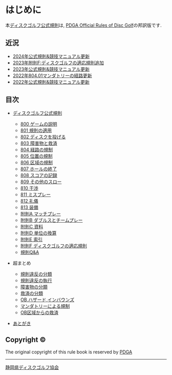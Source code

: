 # はじめに

本[ディスクゴルフ公式規則](index)は,
[PDGA Official Rules of Disc Golf](https://www.pdga.com/rules/official-rules-disc-golf)の邦訳版です.


## 近況

* [2024年公式規則&競技マニュアル更新](https://drive.google.com/file/d/1boR4HMhim6qYjtv6jsai1r2QLZv4tUoS/view)
* [2023年附則F:ディスクゴルフの適応規則追加](https://drive.google.com/file/d/1pqpwrATw00Vn5M8o2lb5KQckR_As1M9E/view)
* [2023年公式規則&競技マニュアル更新](https://docs.google.com/presentation/d/e/2PACX-1vRQKajZr0Ye-F5OrV6IqhB38CLAZqR4_dsFH_J4EXrgopZ83imYkrmh1MvLdnoB-Hw9EiXG8ktZnCPp/pub)
* [2022年804.01マンダトリーの経路更新](https://docs.google.com/presentation/d/e/2PACX-1vSiGej3PzUmYvI-gD5ylHzCo_ixT3W7UpntrLrqsZIOx-D4vW0lrYNmKDUuzqFqYXMyM4t_2wPDdwjV/pub?start=false&loop=false&delayms=3000)
* [2022年公式規則&競技マニュアル更新](https://docs.google.com/presentation/d/e/2PACX-1vRvDwv6ThGpV3tHZipAZ0m_BtGrZu2tNZfGRW7YJUIgbGo4MQuu0MWdwRfGlxehqsO8McxybQdY2RCf/pub)

## 目次

* [ディスクゴルフ公式規則](/index)
    * [800 ゲームの説明](800)
    * [801 規則の適用](801)
    * [802 ディスクを投げる](802)
    * [803 障害物と救済](803)
    * [804 経路の規制](804)
    * [805 位置の規制](805)
    * [806 区域の規制](806)
    * [807 ホールの終了](807)
    * [808 スコアの記録](808)
    * [809 その他のスロー](809)
    * [810 干渉](810)
    * [811 ミスプレー](811)
    * [812 礼儀](812)
    * [813 装備](813)
    * [附則A マッチプレー](appendix-a)
    * [附則B ダブルスとチームプレー](appendix-b)
    * [附則C 資料](appendix-c)
    * [附則D 単位の換算](appendix-d)
    * [附則E 索引](appendix-e)
    * [附則F ディスクゴルフの適応規則](appendix-f)
    * [規則Q&A](qa-index)

* 超まとめ
    * [規則違反の分類](/penalties)
    * [規則違反の執行](/enforcement)
    * [障害物の分類](/obstacles)
    * [救済の分類](/reliefs)
    * [OB,ハザード,インバウンズ](/obhazardinbounds)
    * [マンダトリーによる規制](/mandatory)
    * [OB区域からの救済](/relief-from-ob)
* [あとがき](/postface)

## Copyright ©

The original copyright of this rule book is reserved by [PDGA](https://www.pdga.com)

---

[静岡県ディスクゴルフ協会](https://jpdga-shizuoka.github.io/home)
